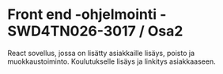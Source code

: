 # Front end -ohjelmointi - SWD4TN026-3017 / Osa2

React sovellus, jossa on lisätty asiakkaille lisäys, poisto ja muokkaustoiminto.
Koulutukselle lisäys ja linkitys asiakkaaseen.
